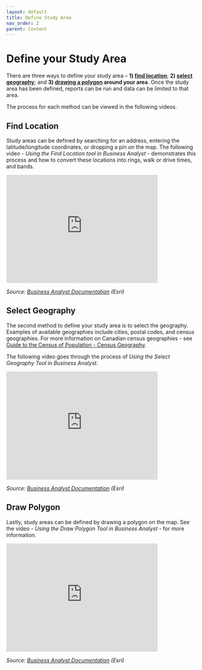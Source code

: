 ```yaml
---
layout: default
title: Define Study Area
nav_order: 2
parent: Content
---
```


# Define your Study Area

There are three ways to define your study area – **1) [find location](#find-location)**; **2) [select geography](#select-geography)**; and **3) [drawing a polygon](#draw-polygon) around your area**. Once the study area has been defined, reports can be run and data can be limited to that area. 

The process for each method can be viewed in the following videos.

## Find Location

Study areas can be defined by searching for an address, entering the latitude/longitude coordinates, or dropping a pin on the map. The following video - *Using the Find Location tool in Business Analyst* - demonstrates this process and how to convert these locations into rings, walk or drive times, and bands.

<iframe id="kmsembed-1_jkz47h02" width="400" height="285" src="https://mediaspace.esri.com/embed/secure/iframe/entryId/1_jkz47h02/uiConfId/49028003/st/0" class="kmsembed" allowfullscreen webkitallowfullscreen mozAllowFullScreen allow="autoplay *; fullscreen *; encrypted-media *" referrerPolicy="no-referrer-when-downgrade" sandbox="allow-downloads allow-forms allow-same-origin allow-scripts allow-top-navigation allow-pointer-lock allow-popups allow-modals allow-orientation-lock allow-popups-to-escape-sandbox allow-presentation allow-top-navigation-by-user-activation" frameborder="0" title="Using the Find Location Tool in Business Analyst"></iframe>

*Source: [Business Analyst Documentation](https://doc.arcgis.com/en/business-analyst/web/create-sites.htm) (Esri)*

## Select Geography

The second method to define your study area is to select the geography. Examples of available geographies include cities, postal codes, and census geographies. For more information on Canadian census geographies - see [Guide to the Census of Population - Census Geography](https://www12.statcan.gc.ca/census-recensement/2016/ref/98-304/chap12-eng.cfm).

The following video goes through the process of *Using the Select Geography Tool in Business Analyst*.

<iframe id="kmsembed-1_6kkusf77" width="400" height="285" src="https://mediaspace.esri.com/embed/secure/iframe/entryId/1_6kkusf77/uiConfId/49028003/st/0" class="kmsembed" allowfullscreen webkitallowfullscreen mozAllowFullScreen allow="autoplay *; fullscreen *; encrypted-media *" referrerPolicy="no-referrer-when-downgrade" sandbox="allow-downloads allow-forms allow-same-origin allow-scripts allow-top-navigation allow-pointer-lock allow-popups allow-modals allow-orientation-lock allow-popups-to-escape-sandbox allow-presentation allow-top-navigation-by-user-activation" frameborder="0" title="Using the Select Geography Tool in Business Analyst"></iframe>

*Source: [Business Analyst Documentation](https://doc.arcgis.com/en/business-analyst/web/create-sites.htm) (Esri)*

## Draw Polygon

Lastly, study areas can be defined by drawing a polygon on the map. See the video - *Using the Draw Polygon Tool in Business Analyst* - for more information.

<iframe id="kmsembed-1_eyhox3fa" width="400" height="285" src="https://mediaspace.esri.com/embed/secure/iframe/entryId/1_eyhox3fa/uiConfId/49028003/st/0" class="kmsembed" allowfullscreen webkitallowfullscreen mozAllowFullScreen allow="autoplay *; fullscreen *; encrypted-media *" referrerPolicy="no-referrer-when-downgrade" sandbox="allow-downloads allow-forms allow-same-origin allow-scripts allow-top-navigation allow-pointer-lock allow-popups allow-modals allow-orientation-lock allow-popups-to-escape-sandbox allow-presentation allow-top-navigation-by-user-activation" frameborder="0" title="Using the Draw Polygon Tool in Business Analyst"></iframe>

*Source: [Business Analyst Documentation](https://doc.arcgis.com/en/business-analyst/web/create-sites.htm) (Esri)*
